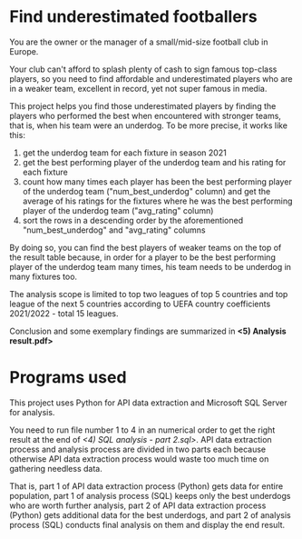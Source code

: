 # Find underestimated footballers

You are the owner or the manager of a small/mid-size football club in Europe.

Your club can't afford to splash plenty of cash to sign famous top-class players, so you need to find affordable and underestimated players who are in a weaker team, excellent in record, yet not super famous in media.

This project helps you find those underestimated players by finding the players who performed the best when encountered with stronger teams, that is, when his team were an underdog. To be more precise, it works like this:
1. get the underdog team for each fixture in season 2021
2. get the best performing player of the underdog team and his rating for each fixture
3. count how many times each player has been the best performing player of the underdog team ("num_best_underdog" column) and get the average of his ratings for the fixtures where he was the best performing player of the underdog team ("avg_rating" column)
4. sort the rows in a descending order by the aforementioned "num_best_underdog" and "avg_rating" columns

By doing so, you can find the best players of weaker teams on the top of the result table because, in order for a player to be the best performing player of the underdog team many times, his team needs to be underdog in many fixtures too.

The analysis scope is limited to top two leagues of top 5 countries and top league of the next 5 countries according to UEFA country coefficients 2021/2022 - total 15 leagues.

Conclusion and some exemplary findings are summarized in **<5) Analysis result.pdf>**

# Programs used

This project uses Python for API data extraction and Microsoft SQL Server for analysis.

You need to run file number 1 to 4 in an numerical order to get the right result at the end of _<4) SQL analysis - part 2.sql>_.
API data extraction process and analysis process are divided in two parts each because otherwise API data extraction process would waste too much time on gathering needless data.

That is, part 1 of API data extraction process (Python) gets data for entire population, part 1 of analysis process (SQL) keeps only the best underdogs who are worth further analysis, part 2 of API data extraction process (Python) gets additional data for the best underdogs, and part 2 of analysis process (SQL) conducts final analysis on them and display the end result.
